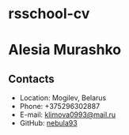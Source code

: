 # rsschool-cv
# Alesia Murashko

## Contacts
* Location: Mogilev, Belarus
* Phone: +375296302887
* E-mail: klimova0993@mail.ru
* GitHub: [nebula93](https://github.com/Nebula93)